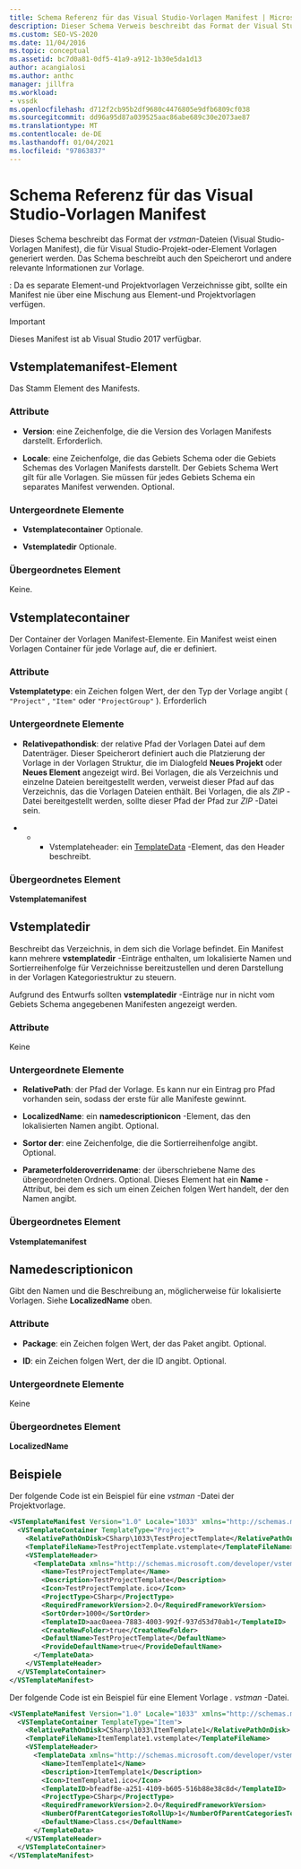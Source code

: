 ```yaml
---
title: Schema Referenz für das Visual Studio-Vorlagen Manifest | Microsoft-Dokumentation
description: Dieser Schema Verweis beschreibt das Format der Visual Studio-Vorlagen Manifest-Dateien, die für Visual Studio-Projekt-oder-Element Vorlagen generiert werden.
ms.custom: SEO-VS-2020
ms.date: 11/04/2016
ms.topic: conceptual
ms.assetid: bc7d0a81-0df5-41a9-a912-1b30e5da1d13
author: acangialosi
ms.author: anthc
manager: jillfra
ms.workload:
- vssdk
ms.openlocfilehash: d712f2cb95b2df9680c4476805e9dfb6809cf038
ms.sourcegitcommit: dd96a95d87a039525aac86abe689c30e2073ae87
ms.translationtype: MT
ms.contentlocale: de-DE
ms.lasthandoff: 01/04/2021
ms.locfileid: "97863837"
---
```

# <a name="visual-studio-template-manifest-schema-reference"></a>Schema Referenz für das Visual Studio-Vorlagen Manifest
Dieses Schema beschreibt das Format der *vstman*-Dateien (Visual Studio-Vorlagen Manifest), die für Visual Studio-Projekt-oder-Element Vorlagen generiert werden. Das Schema beschreibt auch den Speicherort und andere relevante Informationen zur Vorlage.

 : Da es separate Element-und Projektvorlagen Verzeichnisse gibt, sollte ein Manifest nie über eine Mischung aus Element-und Projektvorlagen verfügen.

> [!IMPORTANT]
> Dieses Manifest ist ab Visual Studio 2017 verfügbar.

## <a name="vstemplatemanifest-element"></a>Vstemplatemanifest-Element
 Das Stamm Element des Manifests.

### <a name="attributes"></a>Attribute

- **Version**: eine Zeichenfolge, die die Version des Vorlagen Manifests darstellt. Erforderlich.

- **Locale**: eine Zeichenfolge, die das Gebiets Schema oder die Gebiets Schemas des Vorlagen Manifests darstellt. Der Gebiets Schema Wert gilt für alle Vorlagen. Sie müssen für jedes Gebiets Schema ein separates Manifest verwenden. Optional.

### <a name="child-elements"></a>Untergeordnete Elemente

- **Vstemplatecontainer** Optionale.

- **Vstemplatedir** Optionale.

### <a name="parent-element"></a>Übergeordnetes Element
 Keine.

## <a name="vstemplatecontainer"></a>Vstemplatecontainer
 Der Container der Vorlagen Manifest-Elemente. Ein Manifest weist einen Vorlagen Container für jede Vorlage auf, die er definiert.

### <a name="attributes"></a>Attribute
 **Vstemplatetype**: ein Zeichen folgen Wert, der den Typ der Vorlage angibt ( `"Project"` , `"Item"` oder `"ProjectGroup"` ). Erforderlich

### <a name="child-elements"></a>Untergeordnete Elemente

- **Relativepathondisk**: der relative Pfad der Vorlagen Datei auf dem Datenträger. Dieser Speicherort definiert auch die Platzierung der Vorlage in der Vorlagen Struktur, die im Dialogfeld **Neues Projekt** oder **Neues Element** angezeigt wird. Bei Vorlagen, die als Verzeichnis und einzelne Dateien bereitgestellt werden, verweist dieser Pfad auf das Verzeichnis, das die Vorlagen Dateien enthält. Bei Vorlagen, die als *ZIP* -Datei bereitgestellt werden, sollte dieser Pfad der Pfad zur *ZIP* -Datei sein.

- * * Vstemplateheader: ein [TemplateData](../extensibility/templatedata-element-visual-studio-templates.md) -Element, das den Header beschreibt.

### <a name="parent-element"></a>Übergeordnetes Element
 **Vstemplatemanifest**

## <a name="vstemplatedir"></a>Vstemplatedir
 Beschreibt das Verzeichnis, in dem sich die Vorlage befindet. Ein Manifest kann mehrere **vstemplatedir** -Einträge enthalten, um lokalisierte Namen und Sortierreihenfolge für Verzeichnisse bereitzustellen und deren Darstellung in der Vorlagen Kategoriestruktur zu steuern.

 Aufgrund des Entwurfs sollten **vstemplatedir** -Einträge nur in nicht vom Gebiets Schema angegebenen Manifesten angezeigt werden.

### <a name="attributes"></a>Attribute
 Keine

### <a name="child-elements"></a>Untergeordnete Elemente

- **RelativePath**: der Pfad der Vorlage. Es kann nur ein Eintrag pro Pfad vorhanden sein, sodass der erste für alle Manifeste gewinnt.

- **LocalizedName**: ein **namedescriptionicon** -Element, das den lokalisierten Namen angibt. Optional.

- **Sortor der**: eine Zeichenfolge, die die Sortierreihenfolge angibt. Optional.

- **Parameterfolderoverridename**: der überschriebene Name des übergeordneten Ordners. Optional. Dieses Element hat ein **Name** -Attribut, bei dem es sich um einen Zeichen folgen Wert handelt, der den Namen angibt.

### <a name="parent-element"></a>Übergeordnetes Element
 **Vstemplatemanifest**

## <a name="namedescriptionicon"></a>Namedescriptionicon
 Gibt den Namen und die Beschreibung an, möglicherweise für lokalisierte Vorlagen. Siehe **LocalizedName** oben.

### <a name="attributes"></a>Attribute

- **Package**: ein Zeichen folgen Wert, der das Paket angibt. Optional.

- **ID**: ein Zeichen folgen Wert, der die ID angibt. Optional.

### <a name="child-elements"></a>Untergeordnete Elemente
 Keine

### <a name="parent-element"></a>Übergeordnetes Element
 **LocalizedName**

## <a name="examples"></a>Beispiele
 Der folgende Code ist ein Beispiel für eine *vstman* -Datei der Projektvorlage.

```xml
<VSTemplateManifest Version="1.0" Locale="1033" xmlns="http://schemas.microsoft.com/developer/vstemplatemanifest/2015">
  <VSTemplateContainer TemplateType="Project">
    <RelativePathOnDisk>CSharp\1033\TestProjectTemplate</RelativePathOnDisk>
    <TemplateFileName>TestProjectTemplate.vstemplate</TemplateFileName>
    <VSTemplateHeader>
      <TemplateData xmlns="http://schemas.microsoft.com/developer/vstemplate/2005">
        <Name>TestProjectTemplate</Name>
        <Description>TestProjectTemplate</Description>
        <Icon>TestProjectTemplate.ico</Icon>
        <ProjectType>CSharp</ProjectType>
        <RequiredFrameworkVersion>2.0</RequiredFrameworkVersion>
        <SortOrder>1000</SortOrder>
        <TemplateID>aac0aeea-7883-4003-992f-937d53d70ab1</TemplateID>
        <CreateNewFolder>true</CreateNewFolder>
        <DefaultName>TestProjectTemplate</DefaultName>
        <ProvideDefaultName>true</ProvideDefaultName>
      </TemplateData>
    </VSTemplateHeader>
  </VSTemplateContainer>
</VSTemplateManifest>

```

 Der folgende Code ist ein Beispiel für eine Element Vorlage *. vstman* -Datei.

```xml
<VSTemplateManifest Version="1.0" Locale="1033" xmlns="http://schemas.microsoft.com/developer/vstemplatemanifest/2015">
  <VSTemplateContainer TemplateType="Item">
    <RelativePathOnDisk>CSharp\1033\ItemTemplate1</RelativePathOnDisk>
    <TemplateFileName>ItemTemplate1.vstemplate</TemplateFileName>
    <VSTemplateHeader>
      <TemplateData xmlns="http://schemas.microsoft.com/developer/vstemplate/2005">
        <Name>ItemTemplate1</Name>
        <Description>ItemTemplate1</Description>
        <Icon>ItemTemplate1.ico</Icon>
        <TemplateID>bfeadf8e-a251-4109-b605-516b88e38c8d</TemplateID>
        <ProjectType>CSharp</ProjectType>
        <RequiredFrameworkVersion>2.0</RequiredFrameworkVersion>
        <NumberOfParentCategoriesToRollUp>1</NumberOfParentCategoriesToRollUp>
        <DefaultName>Class.cs</DefaultName>
      </TemplateData>
    </VSTemplateHeader>
  </VSTemplateContainer>
</VSTemplateManifest>

```
